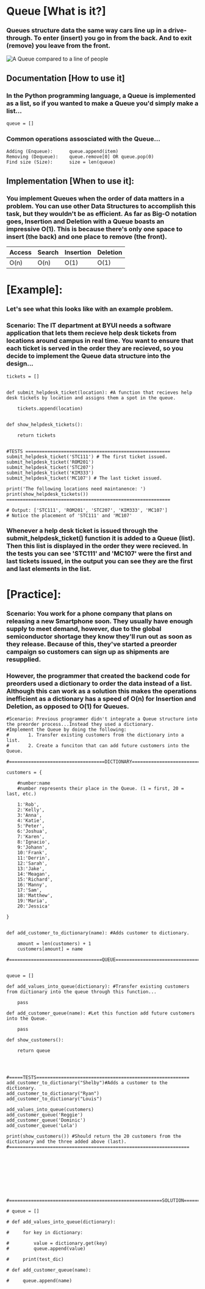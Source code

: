 # Queue [What is it?]

### Queues structure data the same way cars line up in a drive-through. To enter (insert) you go in from the back. And to exit (remove) you leave from the front.

![A Queue compared to a line of people](https://github.com/joehawkens/data-structures-final/blob/main/Assets/QueueDiagram.PNG?raw=true)

## Documentation [How to use it]

### In the Python programming language, a Queue is implemented as a list, so if you wanted to make a Queue you'd simply make a list...
```
queue = []
```
### Common operations assosciated with the Queue...
```
Adding (Enqueue):      queue.append(item)
Removing (Dequeue):    queue.remove[0] OR queue.pop(0)    
Find size (Size):      size = len(queue)
``` 


## Implementation [When to use it]:

### You implement Queues when the order of data matters in a problem. You can use other Data Structures to accomplish this task, but they wouldn't be as efficient. As far as Big-O notation goes, Insertion and Deletion with a Queue boasts an impressive O(1). This is because there's only one space to insert (the back) and one place to remove (the front).

Access | Search | Insertion | Deletion |
-------|--------|-----------|----------|
 O(n)  |  O(n)  |   O(1)    |    O(1)  |

# [Example]:
### Let's see what this looks like with an example problem.

### Scenario: The IT department at BYUI needs a software application that lets them recieve help desk tickets from locations around campus in real time. You want to ensure that each ticket is served in the order they are recieved, so you decide to implement the Queue data structure into the design...
```
tickets = []


def submit_helpdesk_ticket(location): #A function that recieves help desk tickets by location and assigns them a spot in the queue.

    tickets.append(location)


def show_helpdesk_tickets():

    return tickets


#TESTS =====================================================
submit_helpdesk_ticket('STC111') # The first ticket issued.
submit_helpdesk_ticket('ROM201')
submit_helpdesk_ticket('STC207')
submit_helpdesk_ticket('KIM333')
submit_helpdesk_ticket('MC107') # The last ticket issued.

print('The following locations need maintanence: ')
print(show_helpdesk_tickets())
============================================================

# Output: ['STC111', 'ROM201', 'STC207', 'KIM333', 'MC107']
# Notice the placement of 'STC111' and 'MC107'
```
### Whenever a help desk ticket is issued through the submit_helpdesk_ticket() function it is added to a Queue (list). Then this list is displayed in the order they were recieved. In the tests you can see 'STC111' and 'MC107' were the first and last tickets issued, in the output you can see they are the first and last elements in the list.

# [Practice]:

### Scenario: You work for a phone company that plans on releasing a new Smartphone soon. They usually have enough supply to meet demand, however, due to the global semiconductor shortage they know they'll run out as soon as they release. Because of this, they've started a preorder campaign so customers can sign up as shipments are resupplied.
### However, the programmer that created the backend code for preorders used a dictionary to order the data instead of a list. Although this can work as a solution this makes the operations inefficient as a dictionary has a speed of O(n) for Insertion and Deletion, as opposed to O(1) for Queues.

```
#Scenario: Previous programmer didn't integrate a Queue structure into the preorder process...Instead they used a dictionary.
#Implement the Queue by doing the following:
#       1. Transfer existing customers from the dictionary into a list.
#       2. Create a funciton that can add future customers into the Queue.

#===================================DICTIONARY===========================================

customers = {

    #number:name
    #number represents their place in the Queue. (1 = first, 20 = last, etc.)

    1:'Rob',
    2:'Kelly',
    3:'Anna',
    4:'Katie',
    5:'Peter',
    6:'Joshua',
    7:'Karen',
    8:'Ignacio',
    9:'Johann',
    10:'Frank',
    11:'Derrin',
    12:'Sarah',
    13:'Jake',
    14:'Meagan',
    15:'Richard',
    16:'Manny',
    17:'Sam',
    18:'Matthew',
    19:'Maria',
    20:'Jessica'

}


def add_customer_to_dictionary(name): #Adds customer to dictionary.

    amount = len(customers) + 1
    customers[amount] = name

#==================================QUEUE===========================================


queue = []

def add_values_into_queue(dictionary): #Transfer existing customers from dictionary into the queue through this function...

    pass

def add_customer_queue(name): #Let this function add future customers into the Queue.

    pass

def show_customers():

    return queue




#=====TESTS========================================================
add_customer_to_dictionary("Shelby")#Adds a customer to the dictionary.
add_customer_to_dictionary("Ryan")
add_customer_to_dictionary("Louis")

add_values_into_queue(customers)
add_customer_queue('Reggie')
add_customer_queue('Dominic')
add_customer_queue('Lola')

print(show_customers()) #Should return the 20 customers from the dictionary and the three added above (last).
#==================================================================









#========================================================SOLUTION===========================================================

# queue = []

# def add_values_into_queue(dictionary):

#     for key in dictionary:

#         value = dictionary.get(key)
#         queue.append(value)

#     print(test_dic)

# def add_customer_queue(name):

#     queue.append(name)
```


